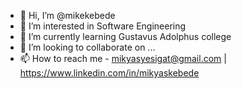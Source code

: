 - 👋 Hi, I’m @mikekebede
- 👀 I’m interested in Software Engineering 
- 🌱 I’m currently learning Gustavus Adolphus college
- 💞️ I’m looking to collaborate on ...
- 📫 How to reach me - mikyasyesigat@gmail.com | https://www.linkedin.com/in/mikyaskebede

<!---
mikekebede/mikekebede is a ✨ special ✨ repository because its `README.md` (this file) appears on your GitHub profile.
You can click the Preview link to take a look at your changes.
--->

